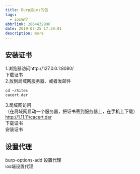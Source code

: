 ```yaml
---
title: Burp抓ios的包
tags:
  - ios安全
abbrlink: 2864432996
date: 2019-07-25 17:39:01
description: more
---
```


## 安装证书  
1.浏览器访问http://127.0.0.1:8080/  
下载证书  
2.放到局域网服务器、或者发邮件  

```
cd ~/Sites 
cacert.der
```
3.局域网访问  
（在局域网启动一个服务器，把证书丢到服务器上，在手机上下载）
http://1.11.11/cacert.der  
下载证书  
安装证书  

## 设置代理
burp-options-add 设置代理  
ios端设置代理  